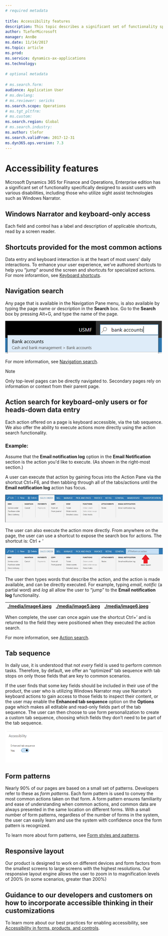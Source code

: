 ```yaml
---
# required metadata

title: Accessibility features
description: This topic describes a significant set of functionality specifically designed to assist users with various disabilities, including those who utilize sight assist technologies such as Windows Narrator.
author: TLeforMicrosoft
manager: AnnBe
ms.date: 11/14/2017
ms.topic: article
ms.prod: 
ms.service: dynamics-ax-applications
ms.technology: 

# optional metadata

# ms.search.form:  
audience: Application User
# ms.devlang: 
# ms.reviewer: sericks
ms.search.scope: Operations
# ms.tgt_pltfrm: 
# ms.custom: 
ms.search.region: Global
# ms.search.industry: 
ms.author: tlefor
ms.search.validFrom: 2017-12-31 
ms.dyn365.ops.version: 7.3
---
```


# Accessibility features

Microsoft Dynamics 365 for Finance and Operations, Enterprise edition has a significant set of functionality specifically designed to assist users with various disabilities, including those who utilize sight assist technologies such as Windows Narrator.

## Windows Narrator and keyboard-only access

Each field and control has a label and description of applicable shortcuts, read by a screen reader.

## Shortcuts provided for the most common actions

Data entry and keyboard interaction is at the heart of most users' daily interactions. To enhance your user experience, we’ve authored shortcuts to help you “jump” around the screen and shortcuts for specialized actions. For more inforamtion, see [Keyboard shortcuts](shortcut-keys.md).

## Navigation search

Any page that is available in the Navigation Pane menu, is also available by typing the page name or description in the **Search** box. Go to the **Search** box by pressing Alt+G, and type the name of the page.

![cid:image001.png\@01D35891.76984830](media/6d08b0be32808221023e2aa92d69fd70.png)

For more information, see [Navigation search](navigation-search.md).

> [!Note]
> Only top-level pages can be directly navigated to. Secondary pages rely on information or context from their parent page.

## Action search for keyboard-only users or for heads-down data entry

Each action offered on a page is keyboard accessible, via the tab sequence. We also offer the ability to execute actions more directly using the action search functionality.

### Example:

Assume that the **Email notification log** option in the **Email Notification** section is the action you'd like to execute. (As shown in the right-most section.)

A user can execute that action by gaining focus into the Action Pane via the shortcut Ctrl+F6, and then tabbing through all of the tabs/actions until the **Email notification log** action has focus.

![cid:image002.jpg\@01D35891.76984830](media/f0d78399e7fafcd85ded1cd1e3d34f3c.jpg)

The user can also execute the action more directly. From anywhere on the page, the user can use a shortcut to expose the search box for actions. The shortcut is: Ctrl + ‘

![cid:image003.jpg\@01D35891.76984830](media/80f7e8c5ac412fdf2c8a12f7728f135a.jpg)

The user then types words that describe the action, and the action is made available, and can be directly executed. For example, typing *email*, *notific* (a partial word) and *log* all allow the user to “jump” to the **Email notification log** functionality.

| [./media/image4.jpeg](./media/image4.jpeg) | [./media/image5.jpeg](./media/image5.jpeg) | [./media/image6.jpeg](./media/image6.jpeg) |
|--------------------------------------------|--------------------------------------------|--------------------------------------------|

When complete, the user can once again use the shortcut Ctrl+’ and is returned to the field they were positioned when they executed the action search.

For more information, see [Action search](action-search.md).

## Tab sequence

In daily use, it is understood that not *every* field is used to perform common tasks. Therefore, by default, we offer an “optimized” tab sequence with tab stops on only those fields that are key to common scenarios.  

If the user finds that some key fields should be included in their use of the product, the user who is utilizing Windows Narrator may use Narrator’s keyboard actions to gain access to those fields to inspect their content, or the user may enable the **Enhanced tab sequence** option on the **Options** page which makes all editable and read-only fields part of the tab sequence. The user can then choose to use form personalization to create a custom tab sequence, choosing which fields they don’t need to be part of the tab sequence.

![cid:image005.png\@01D357AF.09B33870](media/8c0f12bbb3f26032997ef0ba95d89b6a.png)

## Form patterns

Nearly 90% of our pages are based on a small set of patterns. Developers refer to these as *form patterns*. Each form pattern is used to convey the most common actions taken on that form. A form pattern ensures familiarity and ease of understanding when common actions, and common data are always presented in the same location on different forms. With a small number of form patterns, regardless of the number of forms in the system, the user can easily learn and use the system with confidence once the form pattern is recognized.

To learn more about form patterns, see [Form styles and patterns](../dev-itpro/user-interface/form-styles-patterns.md).

## Responsive layout

Our product is designed to work on different devices and form factors from the smallest screens to large screens with the highest resolutions. Our responsive layout engine allows the user to zoom in to magnification levels of 200% (in some scenarios, greater than 200%)

## Guidance to our developers and customers on how to incorporate accessible thinking in their customizations

To learn more about our best practices for enabling accessibility, see [Accessibility in forms, products, and controls](./dev-itpro/user-interface/enable-accessibility).
